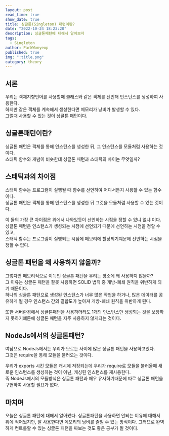 ```yaml
---
layout: post
read_time: true
show_date: true
title: 싱글톤(Singleton) 패턴이란?
date: "2022-10-24 18:23:20"
description: 싱글톤패턴에 대해서 알아보자
tags:
  - Singleton
author: ParkWonyeop
published: true
img: ":title.png"
category: theory
---
```


## 서론
우리는 객체지향언어를 사용할때 클래스와 같은 객체를 선언해 인스턴스를 생성하여 사용한다.  
하지만 같은 객체를 계속해서 생성한다면 메모리가 낭비가 발생할 수 있다.  
그럴때 사용할 수 있는 것이 싱글톤 패턴이다.  

## 싱글톤패턴이란?
싱글톤 패턴은 객체를 통해 인스턴스를 생성한 뒤, 그 인스턴스를 모듈처럼 사용하는 것이다.  
스태틱 함수와 개념이 비슷한데 싱글톤 패턴과 스태틱의 차이는 무엇일까?  

## 스태틱과의 차이점
스태틱 함수는 프로그램이 실행될 때 함수를 선언하여 어디서든지 사용할 수 있는 함수이다.  
싱글톤 패턴은 객체를 통해 인스턴스를 생성한 뒤 그것을 모듈처럼 사용할 수 있는 것이다.  

이 둘의 가장 큰 차이점은 위에서 나와있듯이 선언하는 시점을 정할 수 있냐 없냐 이다.  
싱글톤 패턴은 인스턴스가 생성되는 시점에 선언되기 때문에 선언하는 시점을 정할 수 있고,  
스태틱 함수는 프로그램이 실행되는 시점에 메모리에 할당되기떄문에 선언하는 시점을 정할 수 없다.  

## 싱글톤 패턴을 왜 사용하지 않을까?
그렇다면 메모리적으로 이득인 싱글톤 패턴을 우리는 평소에 왜 사용하지 않을까?  
그 이유는 싱글톤 패턴을 잘못 사용하면 SOLID 법칙 중 개방-폐쇄 원칙을 위반하게 되기 때문이다.  
하나의 싱글톤 패턴으로 생성된 인스턴스가 너무 많은 작업을 하거나, 많은 데이터를 공유하게 될 경우 인스턴스 간의 결합도가 높아져 개방-폐쇄 원칙을 위반하게 된다.  

또한 서버환경에서 싱글톤패턴을 사용하더라도 1개의 인스턴스만 생성되는 것을 보장하지 못하기떄문에 싱글톤 패턴을 자주 사용하지 않게되는 것이다.  

## NodeJs에서의 싱글톤패턴?
여담으로 NodeJs에서는 우리가 모르는 사이에 많은 싱글톤 패턴을 사용하고있다.  
그것은 require을 통해 모듈을 불러오는 것이다.  

우리가 exports 시킨 모듈은 캐시에 저장되는데 우리가 require로 모듈을 불러올때 새로운 인스턴스를 생성하는 것이 아닌, 캐싱된 인스턴스를 재사용한다.  
즉 NodeJs에서의 모듈방식은 싱글톤 패턴과 매우 유사하기때문에 따로 싱글톤 패턴을 구현하여 사용할 필요가 없다.  

## 마치며
오늘은 싱글톤 패턴에 대해서 알아봤다.
싱글톤패턴을 사용하면 안되는 이유에 대해서 위에 적어뒀지만, 잘 사용한다면 메모리의 낭비를 줄일 수 있는 방식이다.
그러므로 완벽하게 컨트롤할 수 있는 싱글톤 패턴을 짜보는 것도 좋은 공부가 될 것이다.